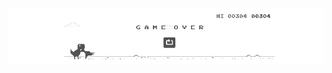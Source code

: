 [![Header](https://github.com/Blockbench90/Blockbench90/blob/main/assets/header..jpg)](https://github.com/Blockbench90)